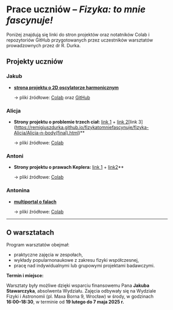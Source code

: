 # Prace uczniów – *Fizyka: to mnie fascynuje!*

Poniżej znajdują się linki do stron projektów oraz notatników Colab i repozytoriów GitHub przygotowanych przez uczestników warsztatów prowadzownych przez dr R. Durka.

## Projekty uczniów

### Jakub

- **[strona projektu o 2D oscylatorze harmonicznym](https://ihordai.github.io/Krzywa-L/)**  

  → pliki źródłowe: [Colab](https://drive.google.com/drive/folders/1VGZuU4nMb7qu2rW-6Hrk0bXnQIpvAm-9?usp=sharing) oraz [GitHub](https://github.com/IhordaI/Krzywa-L)

### Alicja

- **Strony projektu o problemie trzech ciał:** [link 1](https://remigiuszdurka.github.io/fizykatomniefascynuje/fizyka-Alicja/Alicja-2D.html) + [link 2](https://remigiuszdurka.github.io/fizykatomniefascynuje/fizyka-Alicja/Alicja-n-body(e=0,01).html)[link 3](https://remigiuszdurka.github.io/fizykatomniefascynuje/fizyka-Alicja/Alicja-n-body(final).html)**  

  → pliki źródłowe: [Colab](https://drive.google.com/drive/folders/1MIlMxHNB9ppnu4uvH_POYsXGEY2IOrG8?usp=sharing)

### Antoni

- **Strony projektu o prawach Keplera:** [link 1](https://remigiuszdurka.github.io/fizykatomniefascynuje/fizyka-Antoni/Antoni-jedna-trajektoria.html) + [link2](https://remigiuszdurka.github.io/fizykatomniefascynuje/fizyka-Antoni/Antoni-losowe-trajektorie.html)**

  → pliki źródłowe: [Colab](https://drive.google.com/drive/folders/1VQp6FaMhu_pVxw3nD4XQwcYCEWKDZBHx?usp=sharing)

### Antonina

- **[multiportal o falach](https://remigiuszdurka.github.io/fizykatomniefascynuje/fizyka-Antonina/index.html)**  

  → pliki źródłowe: [Colab](https://drive.google.com/drive/folders/1pwzM2zdr3cLh_5CtNwn8G-rcSCTSiZbZ?usp=sharing)

---

## O warsztatach

Program warsztatów obejmał:
- praktyczne zajęcia w zespołach,
- wykłady popularnonaukowe z zakresu fizyki współczesnej,
- pracę nad indywidualnymi lub grupowymi projektami badawczymi.

**Termin i miejsce:**  

Warsztaty były możliwe dzięki wsparciu finansowemu Pana **Jakuba Stawarczyka**, absolwenta Wydziału. Zajęcia odbywały się na Wydziale Fizyki i Astronomii (pl. Maxa Borna 9, Wrocław) w środy, w godzinach **16:00–18:30**, w terminie od **19 lutego do 7 maja 2025 r.**
